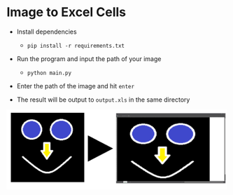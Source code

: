 # Image to Excel Cells

* Install dependencies
  - `pip install -r requirements.txt`
 
* Run the program and input the path of your image
  - `python main.py`
  
* Enter the path of the image and hit `enter`
  
* The result will be output to `output.xls` in the same directory

<img src="assets/to_excel.png" alt="To Excel" />